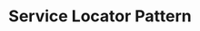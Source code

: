 ---
layout: post
title: "Service Locator Pattern"
description: "Service Locator Pattern"
comments: true
keywords: "Service Locator , Design pattern, Java"
---